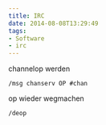 ```yaml
---
title: IRC
date: 2014-08-08T13:29:49
tags: 
- Software
- irc
---
```


channelop werden

    /msg chanserv OP #chan

op wieder wegmachen

    /deop

